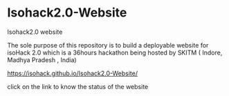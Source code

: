 # Isohack2.0-Website
Isohack2.0 website

The sole purpose of this repository is to build a deployable website for isoHack 2.0 which is a 36hours hackathon being hosted by SKITM ( Indore, Madhya Pradesh , India)

https://isohack.github.io/Isohack2.0-Website/

click on the link to know the status of the website
